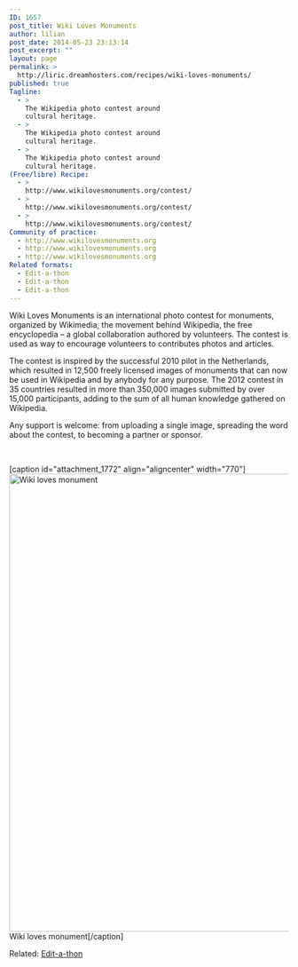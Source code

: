 ```yaml
---
ID: 1657
post_title: Wiki Loves Monuments
author: lilian
post_date: 2014-05-23 23:13:14
post_excerpt: ""
layout: page
permalink: >
  http://liric.dreamhosters.com/recipes/wiki-loves-monuments/
published: true
Tagline:
  - >
    The Wikipedia photo contest around
    cultural heritage.
  - >
    The Wikipedia photo contest around
    cultural heritage.
  - >
    The Wikipedia photo contest around
    cultural heritage.
(Free/libre) Recipe:
  - >
    http://www.wikilovesmonuments.org/contest/
  - >
    http://www.wikilovesmonuments.org/contest/
  - >
    http://www.wikilovesmonuments.org/contest/
Community of practice:
  - http://www.wikilovesmonuments.org
  - http://www.wikilovesmonuments.org
  - http://www.wikilovesmonuments.org
Related formats:
  - Edit-a-thon
  - Edit-a-thon
  - Edit-a-thon
---
```

Wiki Loves Monuments is an international photo contest for monuments, organized by Wikimedia, the movement behind Wikipedia, the free encyclopedia – a global collaboration authored by volunteers. The contest is used as way to encourage volunteers to contributes photos and articles.

The contest is inspired by the successful 2010 pilot in the Netherlands, which resulted in 12,500 freely licensed images of monuments that can now be used in Wikipedia and by anybody for any purpose. The 2012 contest in 35 countries resulted in more than 350,000 images submitted by over 15,000 participants, adding to the sum of all human knowledge gathered on Wikipedia.

Any support is welcome: from uploading a single image, spreading the word about the contest, to becoming a partner or sponsor.

&nbsp;

[caption id="attachment_1772" align="aligncenter" width="770"]<a href="http://www.co-creative-recipes.cc/wp-content/uploads/2014/05/wiki-loves-monuments-cc-by-sa-anna-lena-schiller.jpg"><img class="size-large wp-image-1772" src="http://www.co-creative-recipes.cc/wp-content/uploads/2014/05/wiki-loves-monuments-cc-by-sa-anna-lena-schiller-955x1024.jpg" alt="Wiki loves monument" width="770" height="825" /></a> Wiki loves monument[/caption]

Related: <a title="Edit-a-thon" href="http://www.co-creative-recipes.cc/recipes/edit-a-thon/">Edit-a-thon</a>